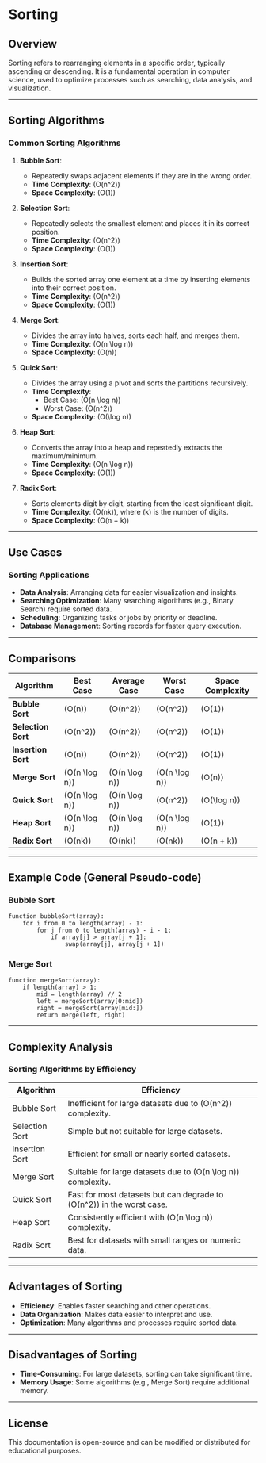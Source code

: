 # Sorting

## Overview

Sorting refers to rearranging elements in a specific order, typically ascending or descending. It is a fundamental operation in computer science, used to optimize processes such as searching, data analysis, and visualization.

---

## Sorting Algorithms

### Common Sorting Algorithms

1. **Bubble Sort**:
   - Repeatedly swaps adjacent elements if they are in the wrong order.
   - **Time Complexity**: \(O(n^2)\)
   - **Space Complexity**: \(O(1)\)

2. **Selection Sort**:
   - Repeatedly selects the smallest element and places it in its correct position.
   - **Time Complexity**: \(O(n^2)\)
   - **Space Complexity**: \(O(1)\)

3. **Insertion Sort**:
   - Builds the sorted array one element at a time by inserting elements into their correct position.
   - **Time Complexity**: \(O(n^2)\)
   - **Space Complexity**: \(O(1)\)

4. **Merge Sort**:
   - Divides the array into halves, sorts each half, and merges them.
   - **Time Complexity**: \(O(n \log n)\)
   - **Space Complexity**: \(O(n)\)

5. **Quick Sort**:
   - Divides the array using a pivot and sorts the partitions recursively.
   - **Time Complexity**: 
     - Best Case: \(O(n \log n)\)
     - Worst Case: \(O(n^2)\)
   - **Space Complexity**: \(O(\log n)\)

6. **Heap Sort**:
   - Converts the array into a heap and repeatedly extracts the maximum/minimum.
   - **Time Complexity**: \(O(n \log n)\)
   - **Space Complexity**: \(O(1)\)

7. **Radix Sort**:
   - Sorts elements digit by digit, starting from the least significant digit.
   - **Time Complexity**: \(O(nk)\), where \(k\) is the number of digits.
   - **Space Complexity**: \(O(n + k)\)

---

## Use Cases

### Sorting Applications
- **Data Analysis**: Arranging data for easier visualization and insights.
- **Searching Optimization**: Many searching algorithms (e.g., Binary Search) require sorted data.
- **Scheduling**: Organizing tasks or jobs by priority or deadline.
- **Database Management**: Sorting records for faster query execution.

---

## Comparisons

| Algorithm         | Best Case    | Average Case | Worst Case   | Space Complexity |
|--------------------|--------------|--------------|--------------|-------------------|
| **Bubble Sort**    | \(O(n)\)     | \(O(n^2)\)   | \(O(n^2)\)   | \(O(1)\)          |
| **Selection Sort** | \(O(n^2)\)   | \(O(n^2)\)   | \(O(n^2)\)   | \(O(1)\)          |
| **Insertion Sort** | \(O(n)\)     | \(O(n^2)\)   | \(O(n^2)\)   | \(O(1)\)          |
| **Merge Sort**     | \(O(n \log n)\)| \(O(n \log n)\)| \(O(n \log n)\)| \(O(n)\)        |
| **Quick Sort**     | \(O(n \log n)\)| \(O(n \log n)\)| \(O(n^2)\)   | \(O(\log n)\)     |
| **Heap Sort**      | \(O(n \log n)\)| \(O(n \log n)\)| \(O(n \log n)\)| \(O(1)\)        |
| **Radix Sort**     | \(O(nk)\)    | \(O(nk)\)    | \(O(nk)\)    | \(O(n + k)\)      |

---

## Example Code (General Pseudo-code)

### Bubble Sort
```plaintext
function bubbleSort(array):
    for i from 0 to length(array) - 1:
        for j from 0 to length(array) - i - 1:
            if array[j] > array[j + 1]:
                swap(array[j], array[j + 1])
```

### Merge Sort
```plaintext
function mergeSort(array):
    if length(array) > 1:
        mid = length(array) // 2
        left = mergeSort(array[0:mid])
        right = mergeSort(array[mid:])
        return merge(left, right)
```

---

## Complexity Analysis

### Sorting Algorithms by Efficiency
| Algorithm         | Efficiency           |
|--------------------|----------------------|
| Bubble Sort        | Inefficient for large datasets due to \(O(n^2)\) complexity. |
| Selection Sort     | Simple but not suitable for large datasets. |
| Insertion Sort     | Efficient for small or nearly sorted datasets. |
| Merge Sort         | Suitable for large datasets due to \(O(n \log n)\) complexity. |
| Quick Sort         | Fast for most datasets but can degrade to \(O(n^2)\) in the worst case. |
| Heap Sort          | Consistently efficient with \(O(n \log n)\) complexity. |
| Radix Sort         | Best for datasets with small ranges or numeric data. |

---

## Advantages of Sorting

- **Efficiency**: Enables faster searching and other operations.
- **Data Organization**: Makes data easier to interpret and use.
- **Optimization**: Many algorithms and processes require sorted data.

---

## Disadvantages of Sorting

- **Time-Consuming**: For large datasets, sorting can take significant time.
- **Memory Usage**: Some algorithms (e.g., Merge Sort) require additional memory.

---

## License

This documentation is open-source and can be modified or distributed for educational purposes.